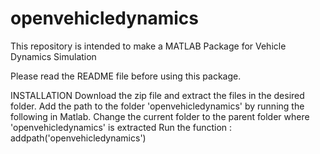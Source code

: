 # openvehicledynamics
This repository is intended to make a MATLAB Package for Vehicle Dynamics Simulation

Please read the README file before using this package.

INSTALLATION
  Download the zip file and extract the files in the desired folder.
  Add the path to the folder 'openvehicledynamics' by running the following in Matlab.
    Change the current folder to the parent folder where 'openvehicledynamics' is extracted
    Run the function : addpath('openvehicledynamics')
